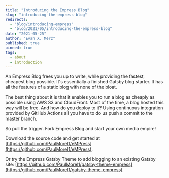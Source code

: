 ```yaml
---
title: "Introducing the Empress Blog"
slug: "introducing-the-empress-blog"
redirects:
  - "blog/introducing-empress"
  - "blog/2021/05/introducing-the-empress-blog"
date: "2021-05-25"
author: "Evan X. Merz"
published: true
pinned: true
tags: 
  - about
  - introduction
---
```


An Empress Blog frees you up to write, while providing the fastest, cheapest blog possible. It's essentially a finished Gatsby blog starter. It has all the features of a static blog with none of the bloat.

The best thing about it is that it enables you to run a blog as cheaply as possible using AWS S3 and CloudFront. Most of the time, a blog hosted this way will be free. And how do you deploy to it? Using continuous integration provided by GitHub Actions all you have to do us push a commit to the master branch.

So pull the trigger. Fork Empress Blog and start your own media empire!

Download the source code and get started at [https://github.com/PaulMorel1/eMPress](https://github.com/PaulMorel1/eMPress).

Or try the Empress Gatsby Theme to add blogging to an existing Gatsby site: [https://github.com/PaulMorel1/gatsby-theme-empress](https://github.com/PaulMorel1/gatsby-theme-empress)
